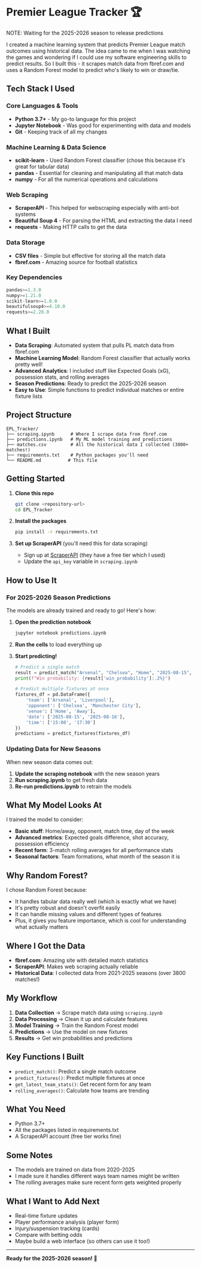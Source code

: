 # Premier League Tracker 🏆
NOTE: Waiting for the 2025-2026 season to release predictions

I created a machine learning system that predicts Premier League match outcomes using historical data. The idea came to me when I was watching the games and wondering if I could use my software engineering skills to predict results. So I built this - it scrapes match data from fbref.com and uses a Random Forest model to predict who's likely to win or draw/tie.

## Tech Stack I Used

### Core Languages & Tools
- **Python 3.7+** - My go-to language for this project
- **Jupyter Notebook** - Was good for experimenting with data and models
- **Git** - Keeping track of all my changes

### Machine Learning & Data Science
- **scikit-learn** - Used Random Forest classifier (chose this because it's great for tabular data)
- **pandas** - Essential for cleaning and manipulating all that match data
- **numpy** - For all the numerical operations and calculations

### Web Scraping
- **ScraperAPI** - This helped for webscraping especially with anti-bot systems
- **Beautiful Soup 4** - For parsing the HTML and extracting the data I need
- **requests** - Making HTTP calls to get the data

### Data Storage
- **CSV files** - Simple but effective for storing all the match data
- **fbref.com** - Amazing source for football statistics

### Key Dependencies
```python
pandas>=1.3.0
numpy>=1.21.0
scikit-learn>=1.0.0
beautifulsoup4>=4.10.0
requests>=2.28.0
```

## What I Built

- **Data Scraping**: Automated system that pulls PL match data from fbref.com
- **Machine Learning Model**: Random Forest classifier that actually works pretty well!
- **Advanced Analytics**: I included stuff like Expected Goals (xG), possession stats, and rolling averages
- **Season Predictions**: Ready to predict the 2025-2026 season
- **Easy to Use**: Simple functions to predict individual matches or entire fixture lists

## Project Structure

```
EPL_Tracker/
├── scraping.ipynb      # Where I scrape data from fbref.com
├── predictions.ipynb   # My ML model training and predictions
├── matches.csv         # All the historical data I collected (3800+ matches!)
├── requirements.txt    # Python packages you'll need
└── README.md          # This file
```

## Getting Started

1. **Clone this repo**
   ```bash
   git clone <repository-url>
   cd EPL_Tracker
   ```

2. **Install the packages**
   ```bash
   pip install -r requirements.txt
   ```

3. **Set up ScraperAPI** (you'll need this for data scraping)
   - Sign up at [ScraperAPI](https://www.scraperapi.com/) (they have a free tier which I used)
   - Update the `api_key` variable in `scraping.ipynb`

## How to Use It

### For 2025-2026 Season Predictions

The models are already trained and ready to go! Here's how:

1. **Open the prediction notebook**
   ```bash
   jupyter notebook predictions.ipynb
   ```

2. **Run the cells** to load everything up

3. **Start predicting!**
   ```python
   # Predict a single match
   result = predict_match("Arsenal", "Chelsea", "Home", "2025-08-15", "15:00")
   print(f"Win probability: {result['win_probability']:.2%}")
   
   # Predict multiple fixtures at once
   fixtures_df = pd.DataFrame({
       'team': ['Arsenal', 'Liverpool'],
       'opponent': ['Chelsea', 'Manchester City'],
       'venue': ['Home', 'Away'],
       'date': ['2025-08-15', '2025-08-16'],
       'time': ['15:00', '17:30']
   })
   predictions = predict_fixtures(fixtures_df)
   ```

### Updating Data for New Seasons

When new season data comes out:

1. **Update the scraping notebook** with the new season years
2. **Run scraping.ipynb** to get fresh data
3. **Re-run predictions.ipynb** to retrain the models

## What My Model Looks At

I trained the model to consider:

- **Basic stuff**: Home/away, opponent, match time, day of the week
- **Advanced metrics**: Expected goals difference, shot accuracy, possession efficiency
- **Recent form**: 3-match rolling averages for all performance stats
- **Seasonal factors**: Team formations, what month of the season it is

## Why Random Forest?

I chose Random Forest because:
- It handles tabular data really well (which is exactly what we have)
- It's pretty robust and doesn't overfit easily
- It can handle missing values and different types of features
- Plus, it gives you feature importance, which is cool for understanding what actually matters

## Where I Got the Data

- **fbref.com**: Amazing site with detailed match statistics
- **ScraperAPI**: Makes web scraping actually reliable
- **Historical Data**: I collected data from 2021-2025 seasons (over 3800 matches!)

## My Workflow

1. **Data Collection** → Scrape match data using `scraping.ipynb`
2. **Data Processing** → Clean it up and calculate features
3. **Model Training** → Train the Random Forest model
4. **Predictions** → Use the model on new fixtures
5. **Results** → Get win probabilities and predictions

## Key Functions I Built

- `predict_match()`: Predict a single match outcome
- `predict_fixtures()`: Predict multiple fixtures at once
- `get_latest_team_stats()`: Get recent form for any team
- `rolling_averages()`: Calculate how teams are trending

## What You Need

- Python 3.7+
- All the packages listed in requirements.txt
- A ScraperAPI account (free tier works fine)

## Some Notes

- The models are trained on data from 2020-2025
- I made sure it handles different ways team names might be written
- The rolling averages make sure recent form gets weighted properly

## What I Want to Add Next

- Real-time fixture updates
- Player performance analysis (player form)
- Injury/suspension tracking (cards)
- Compare with betting odds
- Maybe build a web interface (so others can use it too!)

---

**Ready for the 2025-2026 season! 🚀**
